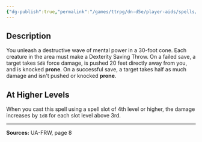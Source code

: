 ```yaml
---
{"dg-publish":true,"permalink":"/games/ttrpg/dn-d5e/player-aids/spells/level-3/psionic-blast/","tags":["TTRPG/DND/5e","verbal","Spell"],"noteIcon":""}
---
```



## Description
You unleash a destructive wave of mental power in a 30-foot cone.
Each creature in the area must make a Dexterity Saving Throw.
On a failed save, a target takes `5d8` force damage, is pushed 20 feet directly away from you, and is knocked **prone**.
On a successful save, a target takes half as much damage and isn't pushed or knocked **prone**.

## At Higher Levels
When you cast this spell using a spell slot of 4th level or higher, the damage increases by `1d8` for each slot level above 3rd.

---

**Sources:** UA-FRW, page 8
